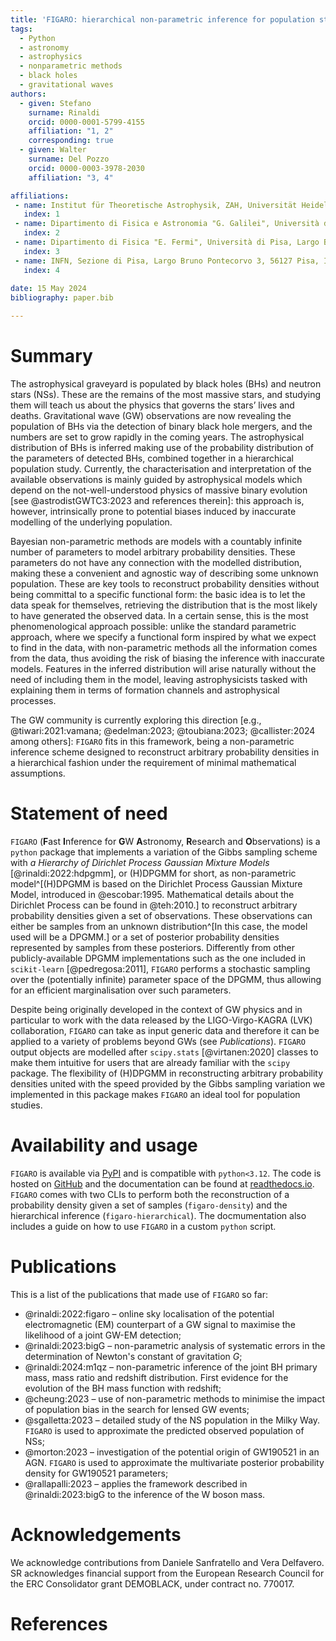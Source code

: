 ```yaml
---
title: 'FIGARO: hierarchical non-parametric inference for population studies'
tags:
  - Python
  - astronomy
  - astrophysics
  - nonparametric methods
  - black holes
  - gravitational waves
authors:
  - given: Stefano
    surname: Rinaldi
    orcid: 0000-0001-5799-4155
    affiliation: "1, 2" 
    corresponding: true
  - given: Walter 
    surname: Del Pozzo
    orcid: 0000-0003-3978-2030
    affiliation: "3, 4" 

affiliations:
 - name: Institut für Theoretische Astrophysik, ZAH, Universität Heidelberg, Albert-Ueberle-Str. 2, 69120 Heidelberg, Germany
   index: 1
 - name: Dipartimento di Fisica e Astronomia "G. Galilei", Università di Padova, Via F. Marzolo 8, 35121 Padova, Italy
   index: 2
 - name: Dipartimento di Fisica "E. Fermi", Università di Pisa, Largo Bruno Pontecorvo 3, 56127 Pisa, Italy
   index: 3
 - name: INFN, Sezione di Pisa, Largo Bruno Pontecorvo 3, 56127 Pisa, Italy
   index: 4
   
date: 15 May 2024
bibliography: paper.bib

---
```


# Summary
The astrophysical graveyard is populated by black holes (BHs) and neutron stars (NSs). These are the remains of the most massive stars, and studying them will teach us about the physics that governs the stars’ lives and deaths. Gravitational wave (GW) observations are now revealing the population of BHs via the detection of binary black hole mergers, and the numbers are set to grow rapidly in the coming years. The astrophysical distribution of BHs is inferred making use of the probability distribution of the parameters of detected BHs, combined together in a hierarchical population study. Currently, the characterisation and interpretation of the available observations is mainly guided by astrophysical models which depend on the not-well-understood physics of massive binary evolution [see @astrodistGWTC3:2023 and references therein]: this approach is, however, intrinsically prone to potential biases induced by inaccurate modelling of the underlying population.

Bayesian non-parametric methods are models with a countably infinite number of parameters to model arbitrary probability densities. These parameters do not have any connection with the modelled distribution, making these a convenient and agnostic way of describing some unknown population. These are key tools to reconstruct probability densities without being committal to a specific functional form: the basic idea is to let the data speak for themselves, retrieving the distribution that is the most likely to have generated the observed data.
In a certain sense, this is the most phenomenological approach possible: unlike the standard parametric approach, where we specify a functional form inspired by what we expect to find in the data, with non-parametric methods all the information comes from the data, thus avoiding the risk of biasing the inference with inaccurate models. Features in the inferred distribution will arise naturally without the need of including them in the model, leaving astrophysicists tasked with explaining them in terms of formation channels and astrophysical processes. 

The GW community is currently exploring this direction [e.g., @tiwari:2021:vamana; @edelman:2023; @toubiana:2023; @callister:2024 among others]: `FIGARO` fits in this framework, being a non-parametric inference scheme designed to reconstruct arbitrary probability densities in a hierarchical fashion under the requirement of minimal mathematical assumptions.

# Statement of need

`FIGARO` (**F**ast **I**nference for **G**W **A**stronomy, **R**esearch and **O**bservations) is a `python` package that implements a variation of the Gibbs sampling scheme with *a Hierarchy of Dirichlet Process Gaussian Mixture Models* [@rinaldi:2022:hdpgmm], or (H)DPGMM for short, as non-parametric model^[(H)DPGMM is based on the Dirichlet Process Gaussian Mixture Model, introduced in @escobar:1995. Mathematical details about the Dirichlet Process can be found in @teh:2010.] to reconstruct arbitrary probability densities given a set of observations. These observations can either be samples from an unknown distribution^[In this case, the model used will be a DPGMM.] or a set of posterior probability densities represented by samples from these posteriors. Differently from other publicly-available DPGMM implementations such as the one included in `scikit-learn` [@pedregosa:2011], `FIGARO` performs a stochastic sampling over the (potentially infinite) parameter space of the DPGMM, thus allowing for an efficient marginalisation over such parameters.

Despite being originally developed in the context of GW physics and in particular to work with the data released by the LIGO-Virgo-KAGRA (LVK) collaboration, `FIGARO` can take as input generic data and therefore it can be applied to a variety of problems beyond GWs (see *Publications*). `FIGARO` output objects are modelled after `scipy.stats` [@virtanen:2020] classes to make them intuitive for users that are already familiar with the `scipy` package. 
The flexibility of (H)DPGMM in reconstructing arbitrary probability densities united with the speed provided by the Gibbs sampling variation we implemented in this package makes `FIGARO` an ideal tool for population studies.

# Availability and usage
`FIGARO` is available via [PyPI](https://pypi.org/project/figaro/) and is compatible with `python<3.12`. The code is hosted on [GitHub](https://github.com/sterinaldi/figaro) and the documentation can be found at [readthedocs.io](https://figaro.readthedocs.io). `FIGARO` comes with two CLIs to perform both the reconstruction of a probability density given a set of samples (``figaro-density``) and the hierarchical inference (``figaro-hierarchical``). The docmumentation also includes a guide on how to use `FIGARO` in a custom `python` script.

# Publications
This is a list of the publications that made use of `FIGARO` so far:

- @rinaldi:2022:figaro – online sky localisation of the potential electromagnetic (EM) counterpart of a GW signal to maximise the likelihood of a joint GW-EM detection;
- @rinaldi:2023:bigG – non-parametric analysis of systematic errors in the determination of Newton's constant of gravitation $G$;
- @rinaldi:2024:m1qz – non-parametric inference of the joint BH primary mass, mass ratio and redshift distribution. First evidence for the evolution of the BH mass function with redshift;
- @cheung:2023 – use of non-parametric methods to minimise the impact of population bias in the search for lensed GW events;
- @sgalletta:2023 – detailed study of the NS population in the Milky Way. `FIGARO` is used to approximate the predicted observed population of NSs;
- @morton:2023 – investigation of the potential origin of GW190521 in an AGN. `FIGARO` is used to approximate the multivariate posterior probability density for GW190521 parameters;
- @rallapalli:2023 – applies the framework described in @rinaldi:2023:bigG to the inference of the W boson mass.

# Acknowledgements

We acknowledge contributions from Daniele Sanfratello and Vera Delfavero. 
SR acknowledges financial support from the European Research Council for the ERC Consolidator grant DEMOBLACK, under contract no. 770017.

# References
